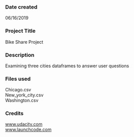 ### Date created
06/16/2019

### Project Title
Bike Share Project

### Description
Examining three cities dataframes to answer user questions

### Files used
Chicago.csv <br/>
New_york_city.csv <br/>
Washington.csv


### Credits
www.udacity.com <br/>
www.launchcode.com

